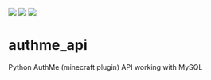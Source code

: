[![](https://ci.cofob.ru/job/authme_api/job/Black%20Style/badge/icon?style=plastic&subject=Black%20Style)](https://github.com/psf/black) [![](https://ci.cofob.ru/job/authme_api/job/Pylint/badge/icon?style=plastic&subject=Pylint)](https://ci.cofob.ru/job/authme_api/job/Pylint/lastBuild/) [![](https://ci.cofob.ru/job/authme_api/job/Black%20Style/badge/icon?style=plastic&subject=Tests)](https://ci.cofob.ru/job/authme_api/job/Tests/lastBuild/)

# authme_api

Python AuthMe (minecraft plugin) API working with MySQL
